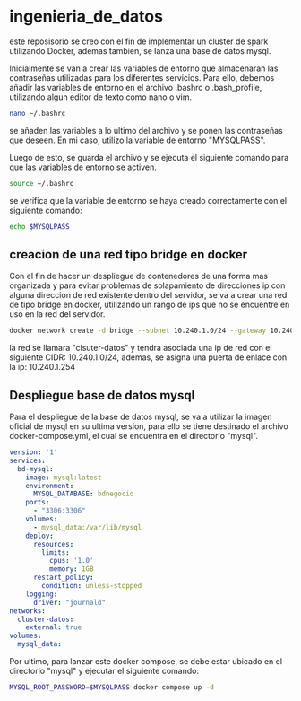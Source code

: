 # ingenieria_de_datos


este reposisorio se creo con el fin de implementar un cluster de spark utilizando Docker, ademas tambien, se lanza una base de datos mysql.


Inicialmente se van a crear las variables de entorno que almacenaran las contraseñas utilizadas para los diferentes servicios. Para ello, debemos añadir las variables de entorno en el archivo .bashrc o .bash_profile, utilizando algun editor de texto como nano o vim.
```bash
nano ~/.bashrc
```
se añaden las variables a lo ultimo del archivo y se ponen las contraseñas que deseen. En mi caso, utilizo la variable de entorno "MYSQLPASS".

Luego de esto, se guarda el archivo y se ejecuta el siguiente comando para que las variables de entorno se activen.

```bash
source ~/.bashrc
```

se verifica que la variable de entorno se haya creado correctamente con el siguiente comando:

```bash
echo $MYSQLPASS
```

## creacion de una red tipo bridge en docker


Con el fin de hacer un despliegue de contenedores de una forma mas organizada y para evitar problemas de solapamiento de direcciones ip con alguna direccion de red existente dentro del servidor, se va a crear una red de tipo bridge en docker, utilizando un rango de ips que no se encuentre en uso en la red del servidor.

```bash
docker network create -d bridge --subnet 10.240.1.0/24 --gateway 10.240.1.254 cluster-datos
```

la red se llamara "clsuter-datos" y tendra asociada una ip de red con el siguiente CIDR: 10.240.1.0/24, ademas, se asigna una puerta de enlace con la ip: 10.240.1.254

## Despliegue base de datos mysql

Para el despliegue de la base de datos mysql, se va a utilizar la imagen oficial de mysql en su ultima version, para ello se tiene destinado el archivo docker-compose.yml, el cual se encuentra en el directorio "mysql".

```yaml
version: '1'
services:
  bd-mysql:
    image: mysql:latest
    environment:
      MYSQL_DATABASE: bdnegocio
    ports:
      - "3306:3306"
    volumes:
      - mysql_data:/var/lib/mysql
    deploy:
      resources:
        limits:
          cpus: '1.0'
          memory: 1GB
      restart_policy:
        condition: unless-stopped
    logging:
      driver: "journald"
networks:
  cluster-datos:
    external: true
volumes:
  mysql_data:
```

Por ultimo, para lanzar este docker compose, se debe estar ubicado en el directorio "mysql" y ejecutar el siguiente comando:

```bash
MYSQL_ROOT_PASSWORD=$MYSQLPASS docker compose up -d
```


